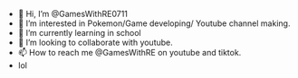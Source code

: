 - 👋 Hi, I’m @GamesWithRE0711
- 👀 I’m interested in Pokemon/Game developing/ Youtube channel making.
- 🌱 I’m currently learning in school
- 💞️ I’m looking to collaborate with youtube.
- 📫 How to reach me @GamesWithRE on youtube and tiktok.
- lol
